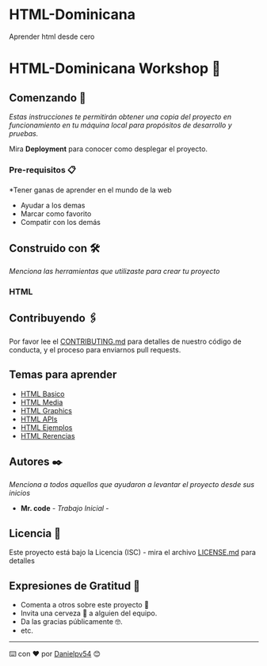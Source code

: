 # HTML-Dominicana
Aprender html desde cero 
# HTML-Dominicana Workshop 📌


## Comenzando 🚀

_Estas instrucciones te permitirán obtener una copia del proyecto en funcionamiento en tu máquina local para propósitos de desarrollo y pruebas._

Mira **Deployment** para conocer como desplegar el proyecto.


### Pre-requisitos 📋

*Tener ganas de aprender en el mundo de la web
* Ayudar a los demas
* Marcar como favorito
* Compatir con los demás
    

## Construido con 🛠️

_Menciona las herramientas que utilizaste para crear tu proyecto_

### HTML


## Contribuyendo 🖇️

Por favor lee el [CONTRIBUTING.md](https://chat.whatsapp.com/LB11ndWzFX28SQdfFQktX4) para detalles de nuestro código de conducta, y el proceso para enviarnos pull requests.

## Temas para aprender

* [HTML Basico]()
* [HTML Media]()
* [HTML Graphics]()
* [HTML APIs]()
* [HTML Ejemplos]()
* [HTML Rerencias]()




## Autores ✒️

_Menciona a todos aquellos que ayudaron a levantar el proyecto desde sus inicios_

* **Mr. code** - *Trabajo Inicial* - 



## Licencia 📄

Este proyecto está bajo la Licencia (ISC) - mira el archivo [LICENSE.md](LICENSE.md) para detalles

## Expresiones de Gratitud 🎁

* Comenta a otros sobre este proyecto 📢
* Invita una cerveza 🍺 a alguien del equipo. 
* Da las gracias públicamente 🤓.
* etc.


---
⌨️ con ❤️ por [Danielpv54](https://github.com/danipv54) 😊
